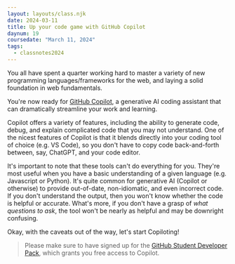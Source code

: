 ```yaml
---
layout: layouts/class.njk
date: 2024-03-11
title: Up your code game with GitHub Copilot
daynum: 19
coursedate: "March 11, 2024"
tags:
  - classnotes2024
---
```


You all have spent a quarter working hard to master a variety of new programming languages/frameworks for the web, and laying a solid foundation in web fundamentals.

You're now ready for [GitHub Copilot](https://github.com/features/copilot), a generative AI coding assistant that can dramatically streamline your work and learning.

Copilot offers a variety of features, including the ability to generate code, debug, and explain complicated code that you may not understand. One of the nicest features of Copilot is that it blends directly into your coding tool of choice (e.g. VS Code), so you don't have to copy code back-and-forth between, say, ChatGPT, and your code editor.

It's important to note that these tools can't do everything for you. They're most useful when you have a basic understanding of a given language (e.g. Javascript or Python). It's quite common for generative AI (Copilot or otherwise) to provide out-of-date, non-idiomatic, and even incorrect code. If you don't understand the output, then you won't know whether the code is helpful or accurate. What's more, if you don't have a grasp of *what questions to ask*, the tool won't be nearly as helpful and may be downright confusing.

Okay, with the caveats out of the way, let's start Copiloting!

> Please make sure to have signed up for the [GitHub Student Developer Pack](https://education.github.com/pack), which grants you free access to Copilot.
